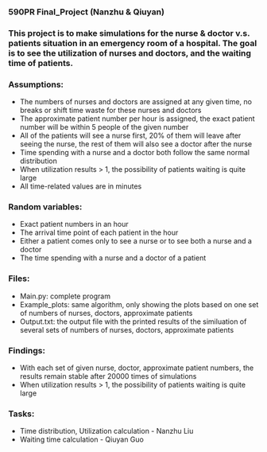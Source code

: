 ### 590PR Final_Project (Nanzhu & Qiuyan)

### This project is to make simulations for the nurse & doctor v.s. patients situation in an emergency room of a hospital. The goal is to see the utilization of nurses and doctors, and the waiting time of patients.

### Assumptions:
- The numbers of nurses and doctors are assigned at any given time, no breaks or shift time waste for these nurses and doctors
- The approximate patient number per hour is assigned, the exact patient number will be within 5 people of the given number
- All of the patients will see a nurse first, 20% of them will leave after seeing the nurse, the rest of them will also see a doctor after the nurse
- Time spending with a nurse and a doctor both follow the same normal distribution
- When utilization results > 1, the possibility of patients waiting is quite large
- All time-related values are in minutes

### Random variables:
- Exact patient numbers in an hour
- The arrival time point of each patient in the hour
- Either a patient comes only to see a nurse or to see both a nurse and a doctor
- The time spending with a nurse and a doctor of a patient

### Files:
- Main.py: complete program
- Example_plots: same algorithm, only showing the plots based on one set of numbers of nurses, doctors, approximate patients
- Output.txt: the output file with the printed results of the similuation of several sets of numbers of nurses, doctors, approximate patients

### Findings:
- With each set of given nurse, doctor, approximate patient numbers, the results remain stable after 20000 times of simulations
- When utilization results > 1, the possibility of patients waiting is quite large

### Tasks:
- Time distribution, Utilization calculation - Nanzhu Liu
- Waiting time calculation - Qiuyan Guo
